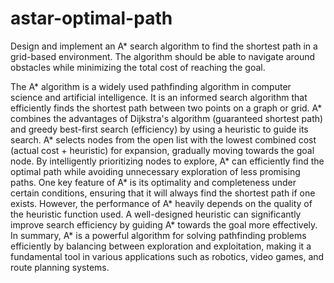# astar-optimal-path
Design and implement an A* search algorithm to find the shortest path in a grid-based  environment. The algorithm should be able to navigate around obstacles while minimizing  the total cost of reaching the goal.

The A* algorithm is a widely used pathfinding algorithm in computer science and artificial 
intelligence. It is an informed search algorithm that efficiently finds the shortest path between 
two points on a graph or grid. A* combines the advantages of Dijkstra's algorithm 
(guaranteed shortest path) and greedy best-first search (efficiency) by using a heuristic to 
guide its search.
A* selects nodes from the open list with the lowest combined cost (actual cost + heuristic) for 
expansion, gradually moving towards the goal node. By intelligently prioritizing nodes to 
explore, A* can efficiently find the optimal path while avoiding unnecessary exploration of 
less promising paths.
One key feature of A* is its optimality and completeness under certain conditions, ensuring 
that it will always find the shortest path if one exists. However, the performance of A* 
heavily depends on the quality of the heuristic function used. A well-designed heuristic can 
significantly improve search efficiency by guiding A* towards the goal more effectively.
In summary, A* is a powerful algorithm for solving pathfinding problems efficiently by 
balancing between exploration and exploitation, making it a fundamental tool in various 
applications such as robotics, video games, and route planning systems.
